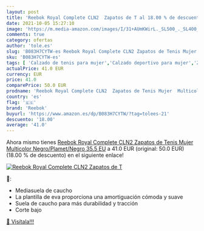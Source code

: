 ```yaml
---
layout: post
title: 'Reebok Royal Complete CLN2  Zapatos de T al 18.00 % de descuento'
date: 2021-10-05 15:27:10
image: 'https://m.media-amazon.com/images/I/31+AUmKWirL._SL500_._SL400_.jpg'
comments: true
category: ofertas
author: 'tole.es'
slug: 'B083H7CYTW-es Reebok Royal Complete CLN2 Zapatos de Tenis Mujer...'
sku: 'B083H7CYTW-es'
tags: [ 'Calzado de tenis para mujer','Calzado deportivo para mujer','Zapatillas y calzado deportivo para mujer','Zapatos','Zapatos para mujer','Zapatos y complementos','reebok','zapatos', ]
actualPrice: 41.0 EUR
currency: EUR
price: 41.0
comparePrice: 50.0 EUR
prodname: 'Reebok Royal Complete CLN2  Zapatos de Tenis Mujer  Multicolor  Negro/Plamet/Negro   35.5 EU'
country: 'es'
flag: '🇪🇸'
brand: 'Reebok'
buyurl: 'https://www.amazon.es/dp/B083H7CYTW/?tag=tolees-21'
descuento: '18.00'
average: '41.0'
---
```


Ahora mismo tienes [Reebok Royal Complete CLN2  Zapatos de Tenis Mujer  Multicolor  Negro/Plamet/Negro   35.5 EU](https://www.amazon.es/dp/B083H7CYTW/?tag=tolees-21) a 41.0 EUR (original: 50.0 EUR) (18.00 %  de descuento) en el siguiente enlace!

[![Reebok Royal Complete CLN2  Zapatos de T](https://m.media-amazon.com/images/I/31+AUmKWirL._SL500_._SL400_.jpg)](https://www.amazon.es/dp/B083H7CYTW/?tag=tolees-21)

🔎:

- Mediasuela de caucho
- La plantilla de eva proporciona una amortiguación cómoda y suave
- Suela de caucho para más durabilidad y tracción
- Corte bajo

[🛒 Visítala!!!](https://www.amazon.es/dp/B083H7CYTW/?tag=tolees-21)
